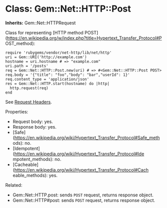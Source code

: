 # Class: Gem::Net::HTTP::Post
**Inherits:** Gem::Net::HTTPRequest
    

Class for representing [HTTP method
POST](https://en.wikipedia.org/w/index.php?title=Hypertext_Transfer_Protocol#P
OST_method):

    require 'rubygems/vendor/net-http/lib/net/http'
    uri = Gem::URI('http://example.com')
    hostname = uri.hostname # => "example.com"
    uri.path = '/posts'
    req = Gem::Net::HTTP::Post.new(uri) # => #<Gem::Net::HTTP::Post POST>
    req.body = '{"title": "foo","body": "bar","userId": 1}'
    req.content_type = 'application/json'
    res = Gem::Net::HTTP.start(hostname) do |http|
      http.request(req)
    end

See [Request Headers](rdoc-ref:Gem::Net::HTTPRequest@Request+Headers).

Properties:

*   Request body: yes.
*   Response body: yes.
*   [Safe](https://en.wikipedia.org/wiki/Hypertext_Transfer_Protocol#Safe_meth
    ods): no.
*   [Idempotent](https://en.wikipedia.org/wiki/Hypertext_Transfer_Protocol#Ide
    mpotent_methods): no.
*   [Cacheable](https://en.wikipedia.org/wiki/Hypertext_Transfer_Protocol#Cach
    eable_methods): yes.

Related:

*   Gem::Net::HTTP.post: sends `POST` request, returns response object.
*   Gem::Net::HTTP#post: sends `POST` request, returns response object.



